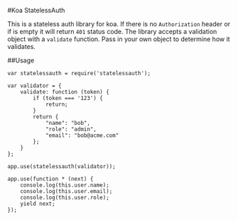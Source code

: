 #Koa StatelessAuth

This is a stateless auth library for koa.  If there is no `Authorization` header or if is empty it will return `401` status code.  The library accepts a validation object with a `validate` function. Pass in your own object to determine how it validates.

##Usage

```
var statelessauth = require('statelessauth');

var validator = {
    validate: function (token) {
        if (token === '123') {
            return;
        }
        return {
            "name": "bob",
            "role": "admin",
            "email": "bob@acme.com"
        };
    }
};

app.use(statelessauth(validator));

app.use(function * (next) {
    console.log(this.user.name);
    console.log(this.user.email);
    console.log(this.user.role);
    yield next;
});
```
